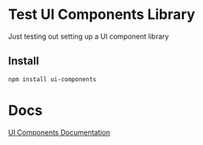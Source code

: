 # Test UI Components Library

Just testing out setting up a UI component library

## Install
```
npm install ui-components
```

# Docs
[UI Components Documentation](http://austinknight/ui-components)